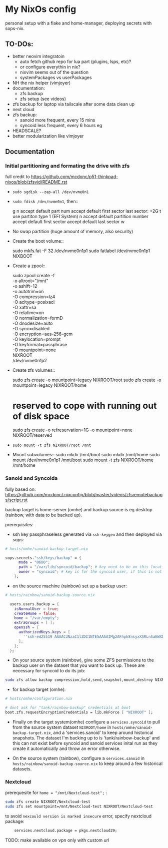 # My NixOs config

personal setup with a flake and home-manager, deploying secrets with sops-nix.

## TO-DOs:

- better neovim integratoin
  - auto fetch github repo for lua part (plugins, lsps, etc)?
  - or configure everythin in nix?
  - nixvim seems out of the question
  - systemPackages vs userPackages
- NH the nix helper (vimjoyer)
- documentation:
  - zfs backup
  - zfs setup (see videos)
- zfs backup for laptop via tailscale after some data clean up
- next cloud
- zfs backup:
  - sanoid more frequent, every 15 mins
  - syncoid less frequent, every 6 hours eg
- HEADSCALE?
- better modularization like vimjoyer

## Documentation

### Initial partitioning and formating the drive with zfs

full credit to https://github.com/mcdonc/p51-thinkpad-nixos/blob/zfsvid/README.rst

- `sudo sgdisk --zap-all /dev/nvme0n1`

- `sudo fdisk /dev/nvme0n1`, then::

  g
  n
  accept default part num
  accept default first sector
  last sector: +2G
  t
  use partiton type 1 (EFI System)
  n
  accept default partition number
  accept default first sector
  accept default last sector
  w

- No swap partition (huge amount of memory, also security)

- Create the boot volume::

  sudo mkfs.fat -F 32 /dev/nvme0n1p1
  sudo fatlabel /dev/nvme0n1p1 NIXBOOT

- Create a zpool::

  sudo zpool create -f \
   -o altroot="/mnt" \
   -o ashift=12 \
   -o autotrim=on \
   -O compression=lz4 \
   -O acltype=posixacl \
   -O xattr=sa \
   -O relatime=on \
   -O normalization=formD \
   -O dnodesize=auto \
   -O sync=disabled \
   -O encryption=aes-256-gcm \
   -O keylocation=prompt \
   -O keyformat=passphrase \
   -O mountpoint=none \
   NIXROOT \
   /dev/nvme0n1p2

- Create zfs volumes::

  sudo zfs create -o mountpoint=legacy NIXROOT/root
  sudo zfs create -o mountpoint=legacy NIXROOT/home

  # reserved to cope with running out of disk space

  sudo zfs create -o refreservation=1G -o mountpoint=none NIXROOT/reserved

- `sudo mount -t zfs NIXROOT/root /mnt`
- Mount subvolumes::
  sudo mkdir /mnt/boot
  sudo mkdir /mnt/home
  sudo mount /dev/nvme0n1p1 /mnt/boot
  sudo mount -t zfs NIXROOT/home /mnt/home

### Sanoid and Syncoida

fully based on: https://github.com/mcdonc/.nixconfig/blob/master/videos/zfsremotebackups/script.rst

backup target is home-server (omhe) and backup source is eg desktop (rainbow, with data to be backed up).

prerequisites:

- ssh key passphraseless generated via `ssh-keygen` and then deployed via sops:

```nix
# hosts/omhe/sanoid-backup-target.nix

sops.secrets."ssh/keys/backup" = {
      mode = "0600";
      path = "/var/lib/syncoid/backup"; # key need to be on this location, if this directory doesnt exist yet: i think it gets created when syncoid is either installed or maybe when it attempts to sync at least one source
      owner = "syncoid"; # key is for the syncoid user, if this is not set there are permission issues
    };
```

- on the source machine (rainbow) set up a backup user:

```nix
# hosts/rainbow/sanoid-backup-source.nix

  users.users.backup = {
    isNormalUser = true;
    createHome = false;
    home = "/var/empty";
    extraGroups = [ ];
    openssh = {
      authorizedKeys.keys = [
        ''ssh-ed25519 AAAAC3NzaC1lZDI1NTE5AAAAIMg2AFhpk8nsyxXSRLnSaEWXDQFQzCEsw+TsQsK/Hi9U fschn@rainbow''
      ];
    };
  };
```

- On your source system (rainbow), give some ZFS permissions to the backup user on the dataset that you want to back up. These are necessary for syncoid to do its job:

```bash
sudo zfs allow backup compression,hold,send,snapshot,mount,destroy NIXROOT/home
```

- for backup target (omhe):

```nix
# hosts/omhe/configuration.nix

# dont ask for "tank/rainbow-backup" credentials at boot
boot.zfs.requestEncryptionCredentials = lib.mkForce [ "NIXROOT" ];
```

- Finally on the target system(omhe) configure a `services.syncoid` to pull from the source system dataset `NIXROOT/home` in `hosts/omhe/sanoid-backup-target.nix`, and a 'services.sanoid' to keep around historical snapshots. The dataset I'm backing up to is 'tank/rainbow-backup' and this can not exist before syncoid and sanoid services inital run as they create it automatically and throw an error otherwise.

- On the source system (rainbow), configure a `services.sanoid` in `hosts/rainbow/sanoid-backup-source.nix` to keep around a few historical datasets.

### Nextcloud

prerequesite for `home = "/mnt/Nextcloud-test";` :

```bash
sudo zfs create NIXROOT/Nextcloud-test
sudo zfs set mountpoint=/mnt/Nextcloud-test NIXROOT/Nextcloud-test
```

to avoid `nexcould version is marked insecure` error, specify nextcloud package:

```nix
    services.nextcloud.package = pkgs.nextcloud29;
```

TODO: make available on vpn only with custom url
